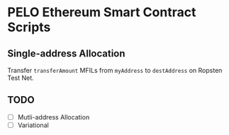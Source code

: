  # PELO Ethereum Smart Contract Scripts

## Single-address Allocation

Transfer `transferAmount` MFILs from `myAddress` to `destAddress` on Ropsten Test Net.

## TODO

- [ ] Mutli-address Allocation
- [ ] Variational
